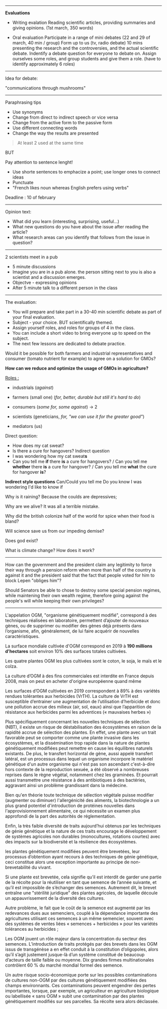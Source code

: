 
___
**Evaluations**

- Writing evalation
Reading scientific articles, providing summaries and giving opinions. (1st march, 350 words)

- Oral evaluation
Participate in a range of mini debates (22 and 29 of march, 40 min / group)
Form up to us (tv, radio debate)
10 mins presenting the research and the controversies, and the actual scientific debate.
Indentify a debate question for everyone to debate on.
Assign ourselves some roles, and group students and give them a role.
(have to identify approximately 6 roles)

___

Idea for debate:

"communications through mushrooms"


___
 Paraphrasing tips
 - Use synonyms
 - Change from direct to indirect speech or vice versa
 - Change from the active form to the passive form
 - Use different connecting words
 - Change the way the results are presented
 > At least 2 used at the same time
 
 BUT

Pay attention to sentence lenght!
- Use shorte sentences to emphacize a point; use longer ones to connect ideas
- Punctuate
- "French likes noun whereas English prefers using verbs"


Deadline : 10 of february


____

Opinion text:
- What did you learn (interesting, surprising, useful...)
- What new questions do you have about the issue after reading the article?
- What research areas can you identify that follows from the issue in question?
____

2 scientists meet in a pub
- 5 minute discussions
- Imagine you are in a pub alone. the person sitting next to you is also a scientist and a discussion emerges.
- Objectve - expressing opinions
- After 5 minute talk to a different person in the class
-----

The evaluation:
- You will prepare and take part in a 30-40 min scientific debate as part of your final evaluation.
- Subject - your choice. BUT scientifically themed.
- Assign yourself roles, and roles for groups of 4 in the class.
- You can include a short video to bring everyone up to speed on the subject.
- The next few lessons are dedicated to debate practice.

Would it be possible for both farmers and industrial representatives and consumer (tomato nutrient for example) to agree on a solution for GMOs?

**How can we reduce and optimize the usage of GMOs in agriculture?**

<u>Roles :</u>
- industrials (*against*)
- farmers (small one) (*for, better, durable but still it's hard to do*)
- consumers (*some for, some against*) -> 2
- scientists (geneticians, *for, "we can use it for the greater good"*)

- mediators (us)



Direct question:
- How does my cat sweat?
- Is there a cure for hangovers?
Indirect question
- I was wondering how my cat sweat**s**
- Can you tell me **if** there **is** a cure for hangovers? / Can you tell me **whether** there **is** a cure for hangover? / Can you tell me **what** the cure for hangover **is**?

**Indirect style questions**
Can/Could you tell me
Do you know
I was wondering
I'd like to know if

Why is it raining?
Because the coulds are depressives;

Why are we alive?
It was all a terrible mistake.

Why did the british colonize half of the world for spice when their food is bland?

Will science save us from our impeding demise?

Does god exist?

What is climate change? How does it work?

____

How can the government and the president claim any legitimity to force their way through a pension reform when more than half of the country is against it and the president said that the fact that people voted for him to block Lepen "obliges him"?

Should Senators be able to chose to destroy some special pension regimes, while maintening their own wealth regime, therefore going against the people's will while keeping their own privileges?  
___


L'appelation OGM, "organisme génétiquement modifié", correspond à des techniques réalisées en laboratoire, permettent d’ajouter de nouveaux gènes, ou de supprimer ou modifier des gènes déjà présents dans l’organisme, afin, généralement, de lui faire acquérir de nouvelles caractéristiques.

La surface mondiale cultivée d'OGM correspond en 2019 à **190 millions d'hectares** soit environ 10% des surfaces totales cultivées.

Les quatre plantes OGM les plus cultivées sont le coton, le soja, le maïs et le colza.

La culture d’OGM à des fins commerciales est interdite en France depuis 2008, mais on peut en acheter d'origine européenne quand même

Les surfaces d’OGM cultivées en 2019 correspondent à 89% à des variétés rendues tolérantes aux herbicides (VrTH). La culture de VrTH est susceptible d’entrainer une augmentation de l’utilisation d’herbicide et donc une pollution accrue des milieux (air, sol, eaux) ainsi que l’apparition de résistance aux herbicides parmi les adventices (« mauvaises herbes »)

Plus spécifiquement concernant les nouvelles techniques de sélection (NBT), il existe un risque de déstabilisation des écosystèmes en raison de la rapidité accrue de sélection des plantes. En effet, une plante avec un trait favorable peut se comporter comme une plante invasive dans les écosystèmes, et la dissémination trop rapide dans la nature de plantes génétiquement modifiées peut remettre en cause les équilibres naturels existants. De plus, le transfert horizontal de gène, aussi appelé transfert latéral, est un processus dans lequel un organisme incorpore le matériel génétique d'un autre organisme qui n'est pas son ascendant c'est-à-dire hors contexte de la reproduction sexuée, a été observé a nombreuses reprises dans le règne végétal, notamment chez les graminées. Et pourrait aussi transmettre une résistance à des antibiotiques à des bactéries, aggravant ainsi un problème grandissant dans la médecine.

Bien qu'en théorie toute technique de sélection végétale puisse modifier (augmenter ou diminuer) l'allergénicité des aliments, la biotechnologie a un plus grand potentiel d'introduction de protéines nouvelles dans l'approvisionnement alimentaire, ce qui nécessite un examen plus approfondi de la part des autorités de réglementation.

Enfin, la très faible diversité de traits aujourd’hui obtenus par les techniques de génie génétique et la nature de ces traits encourage le développement de systèmes agricoles non durables (monocultures, rotations courtes) avec des impacts sur la biodiversité et la résilience des écosystèmes.

les plantes génétiquement modifiées peuvent être brevetées, leur processus d’obtention ayant recours à des techniques de génie génétique, ceci constitue alors une exception importante au principe de non-brevetabilité du vivant.

Si une plante est brevetée, cela signifie qu’il est interdit de garder une partie de la récolte pour la réutiliser en tant que semence de l’année suivante, et qu’il est impossible de s’échanger des semences. Autrement dit, le brevet entraîne une "stérilité juridique" des plantes agricoles, de laquelle découle un appauvrissement de la diversité des cultures.

Autre problème, le fait que le coût de la semence est augmenté par les redevances dues aux semenciers, couplé à la dépendance importante des agricultures utilisant ces semences à un même semencier, souvent avec des systèmes de ventes liées « semences + herbicides » pour les variétés tolérances au herbicides ;

Les OGM jouent un rôle majeur dans la concentration du secteur des semences. L’introduction de traits protégés par des brevets dans les OGM issus de transgénèse a en effet conduit à la constitution d’oligopoles, alors qu’il s’agit justement jusque-là d’un système constitué de beaucoup d’acteurs de taille faible ou moyenne.
Dix grandes firmes multinationales contrôlent 60 % du marché mondial formel des semence.

Un autre risque socio-économique porte sur les possibles contaminations de cultures non-OGM par des cultures génétiquement modifiées des champs environnants. Ces contaminations peuvent engendrer des pertes importantes, lorsque, par exemple, un agriculteur en agriculture biologique ou labellisée « sans OGM » subit une contamination par des plantes génétiquement modifiés sur ses parcelles. Sa récolte sera alors déclassée.
